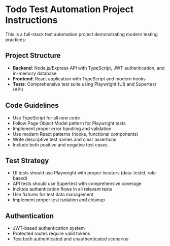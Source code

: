 <!-- Use this file to provide workspace-specific custom instructions to Copilot. For more details, visit https://code.visualstudio.com/docs/copilot/copilot-customization#_use-a-githubcopilotinstructionsmd-file -->

# Todo Test Automation Project Instructions

This is a full-stack test automation project demonstrating modern testing practices:

## Project Structure
- **Backend**: Node.js/Express API with TypeScript, JWT authentication, and in-memory database
- **Frontend**: React application with TypeScript and modern hooks
- **Tests**: Comprehensive test suite using Playwright (UI) and Supertest (API)

## Code Guidelines
- Use TypeScript for all new code
- Follow Page Object Model pattern for Playwright tests
- Implement proper error handling and validation
- Use modern React patterns (hooks, functional components)
- Write descriptive test names and clear assertions
- Include both positive and negative test cases

## Test Strategy
- UI tests should use Playwright with proper locators (data-testid, role-based)
- API tests should use Supertest with comprehensive coverage
- Include authentication flows in all relevant tests
- Use fixtures for test data management
- Implement proper test isolation and cleanup

## Authentication
- JWT-based authentication system
- Protected routes require valid tokens
- Test both authenticated and unauthenticated scenarios
